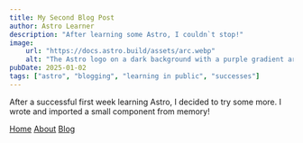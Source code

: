 ```yaml
---
title: My Second Blog Post
author: Astro Learner 
description: "After learning some Astro, I couldn`t stop!"
image:
    url: "https://docs.astro.build/assets/arc.webp"
    alt: "The Astro logo on a dark background with a purple gradient arc."
pubDate: 2025-01-02
tags: ["astro", "blogging", "learning in public", "successes"]
---
```

After a successful first week learning Astro, I decided to try some more. I wrote and imported a small component from memory!

<a href="/">Home</a>
<a href="/about/">About</a>
<a href="/blog/">Blog</a>